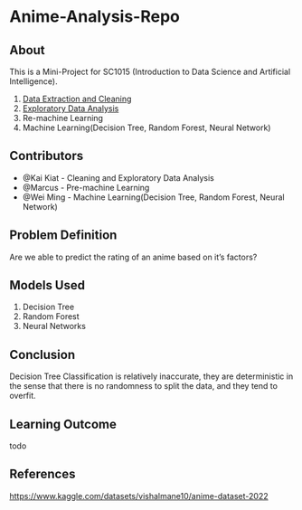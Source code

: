 # Anime-Analysis-Repo

## About

This is a Mini-Project for SC1015 (Introduction to Data Science and Artificial Intelligence).


1. [Data Extraction and Cleaning](https://github.com/KaiKoiKarp/Anime-Analysis-Repo/blob/main/Data%20Extraction%20and%20Cleaning.ipynb)
2. [Exploratory Data Analysis](https://github.com/KaiKoiKarp/Anime-Analysis-Repo/blob/main/Exploratory%20Data%20Analysis.ipynb)
3. Re-machine Learning
4. Machine Learning(Decision Tree, Random Forest, Neural Network)

## Contributors

- @Kai Kiat - Cleaning and Exploratory Data Analysis
- @Marcus - Pre-machine Learning
- @Wei Ming - Machine Learning(Decision Tree, Random Forest, Neural Network)

## Problem Definition

Are we able to predict the rating of an anime based on it’s factors?

## Models Used

1. Decision Tree
2. Random Forest
3. Neural Networks

## Conclusion

Decision Tree Classification is relatively inaccurate, they are deterministic in the sense that there is no randomness to split the data, and they tend to overfit.

## Learning Outcome

todo

## References
https://www.kaggle.com/datasets/vishalmane10/anime-dataset-2022
